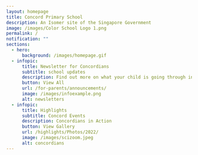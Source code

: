 ```yaml
---
layout: homepage
title: Concord Primary School
description: An Isomer site of the Singapore Government
image: /images/Color School Logo 1.png
permalink: /
notification: ""
sections:
  - hero:
      background: /images/homepage.gif
  - infopic:
      title: Newsletter for Concordians
      subtitle: school updates
      description: Find out more on what your child is going through in school!
      button: View All
      url: /for-parents/announcements/
      image: /images/infoexample.png
      alt: newsletters
  - infopic:
      title: Highlights
      subtitle: Concord Events
      description: Concordians in Action
      button: View Gallery
      url: /highlights/Photos/2022/
      image: /images/scizoom.jpeg
      alt: concordians
---
```

